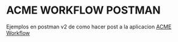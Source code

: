 ACME WORKFLOW POSTMAN
=====================

Ejemplos en postman v2 de como hacer post a la aplicacion [ACME Workflow](https://github.com/danordcor/acme)